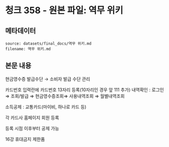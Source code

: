 # 청크 358 - 원본 파일: 역무 위키

## 메타데이터

```
source: datasets/final_docs/역무 위키.md
filename: 역무 위키.md
```

## 본문 내용

현금영수증 발급수단 → 소비자 발급 수단 관리

카드번호 입력란에 카드번호 13자리 등록(10자리인 경우 앞 111 추가) 내역확인 : 로그인⇒ 조회/발급 ⇒ 현금영수증조회⇒ 사용내역조회 ⇒ 월별내역조회

소득공제 : 교통카드(마이비, 하나로 카드 등)

각 카드사 홈페이지 회원 등록

등록 시점 이후부터 공제 가능

16강 휴대금지 제한품